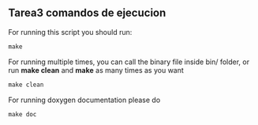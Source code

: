 ## Tarea3 comandos de ejecucion
For running this script you should run:
```cpp
make
```
For running multiple times, you can call the binary file inside bin/ folder, or run **make clean** and **make** as many times as you want
```cpp
make clean
```
For running doxygen documentation please do
```cpp
make doc
```